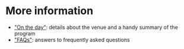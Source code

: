 # More information
- <a href="on_the_day.html#venue">"On the day"</a>: details about the venue and a handy summary of the program 
- <a href="faqs.html#faqs">"FAQs"</a>: answers to frequently asked questions